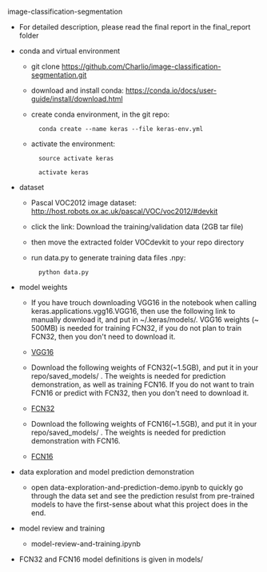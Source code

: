 image-classification-segmentation

* For detailed description, please read the final report in the final_report folder

* conda and virtual environment

    - git clone https://github.com/Charlio/image-classification-segmentation.git
    - download and install conda: https://conda.io/docs/user-guide/install/download.html
    - create conda environment, in the git repo: 
            
            conda create --name keras --file keras-env.yml
            
    - activate the environment: 
            
            source activate keras 
            
            activate keras
    
* dataset 

    - Pascal VOC2012 image dataset: http://host.robots.ox.ac.uk/pascal/VOC/voc2012/#devkit
    - click the link: Download the training/validation data (2GB tar file)
    - then move the extracted folder VOCdevkit to your repo directory
    - run data.py to generate training data files .npy:
            
            python data.py

* model weights
    
    - If you have trouch downloading VGG16 in the notebook when calling keras.applications.vgg16.VGG16, then use the following link to manually download it, and put in ~/.keras/models/. VGG16 weights (~ 500MB) is needed for training FCN32, if you do not plan to train FCN32, then you don't need to download it.
    
    - [VGG16](https://www.dropbox.com/s/jl6m0vk42c3sogf/vgg16_weights_tf_dim_ordering_tf_kernels.h5?dl=0) 
    
    - Download the following weights of FCN32(~1.5GB), and put it in your repo/saved_models/ . The weights is needed for prediction demonstration, as well as training FCN16. If you do not want to train FCN16 or predict with FCN32, then you don't need to download it.
    
    - [FCN32](https://www.dropbox.com/s/ztnlouvsaelcjsg/fcn32_7761.h5?dl=0)
    
    - Download the following weights of FCN16(~1.5GB), and put it in your repo/saved_models/ . The weights is needed for prediction demonstration with FCN16.
    
    - [FCN16](https://www.dropbox.com/s/0ybm110bvrt36ti/fcn16_7835.h5?dl=0) 

* data exploration and model prediction demonstration

    - open data-exploration-and-prediction-demo.ipynb to quickly go through the data set and see the prediction resulst from pre-trained models to have the first-sense about what this project does in the end.

* model review and training

    - model-review-and-training.ipynb
    
* FCN32 and FCN16 model definitions is given in models/
